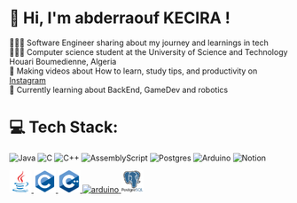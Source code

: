 
# 👋 Hi, I'm abderraouf KECIRA !
👩🏻‍💻 Software Engineer sharing about my journey and learnings in tech<br/>
👩🏻‍🎓 Computer science student at the University of Science and Technology Houari Boumedienne, Algeria <br/>
🎨 Making videos about How to learn, study tips, and productivity on [Instagram](https://www.instagram.com/growmindlab/)<br/>
🌷 Currently learning about BackEnd, GameDev and robotics<br/>


<!-- GitHub stats from https://github.com/anuraghazra/github-readme-stats -->
<!--![](https://github-readme-stats.vercel.app/api?username=Albaforce&theme=radical&hide_border=false&include_all_commits=true&count_private=true&langs_count=8)<br/>-->
# 💻 Tech Stack:
![Java](https://img.shields.io/badge/java-%23ED8B00.svg?style=for-the-badge&logo=openjdk&logoColor=white) ![C](https://img.shields.io/badge/c-%2300599C.svg?style=for-the-badge&logo=c&logoColor=white) ![C++](https://img.shields.io/badge/c++-%2300599C.svg?style=for-the-badge&logo=c%2B%2B&logoColor=white) ![AssemblyScript](https://img.shields.io/badge/assembly%20script-%23000000.svg?style=for-the-badge&logo=assemblyscript&logoColor=white) ![Postgres](https://img.shields.io/badge/postgres-%23316192.svg?style=for-the-badge&logo=postgresql&logoColor=white) ![Arduino](https://img.shields.io/badge/-Arduino-00979D?style=for-the-badge&logo=Arduino&logoColor=white) ![Notion](https://img.shields.io/badge/Notion-%23000000.svg?style=for-the-badge&logo=notion&logoColor=white)
<p align="left"><a href="https://www.java.com" target="_blank" rel="noreferrer"> <img src="https://raw.githubusercontent.com/devicons/devicon/master/icons/java/java-original.svg" alt="java" width="40" height="40"/> </a>  <a href="https://www.cprogramming.com/" target="_blank" rel="noreferrer"> <img src="https://raw.githubusercontent.com/devicons/devicon/master/icons/c/c-original.svg" alt="c" width="40" height="40"/> </a> <a href="https://www.w3schools.com/cpp/" target="_blank" rel="noreferrer"> <img src="https://raw.githubusercontent.com/devicons/devicon/master/icons/cplusplus/cplusplus-original.svg" alt="cplusplus" width="40" height="40"/> </a> <a href="https://www.arduino.cc/" target="_blank" rel="noreferrer"> <img src="https://cdn.worldvectorlogo.com/logos/arduino-1.svg" alt="arduino" width="40" height="40"/> </a> <a href="https://www.postgresql.org" target="_blank" rel="noreferrer"> <img src="https://raw.githubusercontent.com/devicons/devicon/master/icons/postgresql/postgresql-original-wordmark.svg" alt="postgresql" width="40" height="40"/> </a> </p>
<!--# 📊 GitHub Stats:
<!--![](https://github-readme-stats.vercel.app/api?username=Albaforce&theme=dark&hide_border=false&include_all_commits=true&count_private=true)<br/>
<!--![](https://github-readme-streak-stats.herokuapp.com/?user=Albaforce&theme=dark&hide_border=false)<br/>
<!--![](https://github-readme-stats.vercel.app/api/top-langs/?username=Albaforce&theme=dark&hide_border=false&include_all_commits=true&count_private=true&layout=compact)

<!-- Proudly created with GPRM ( https://gprm.itsvg.in ) -->


